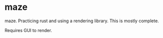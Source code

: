 # maze
maze. Practicing rust and using a rendering library. This is mostly complete. 

Requires GUI to render. 
